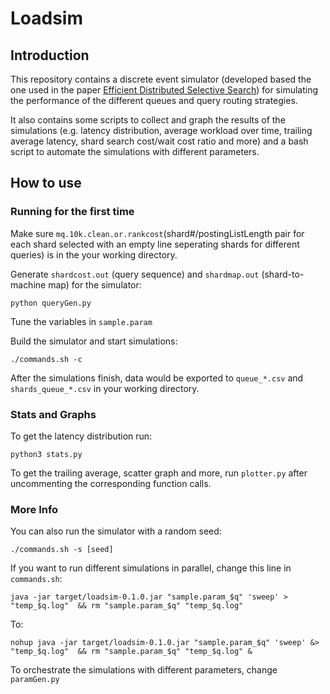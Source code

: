 # Loadsim

## Introduction

This repository contains a discrete event simulator (developed based the one used in the paper [Efficient Distributed Selective Search](http://boston.lti.cs.cmu.edu/appendices/jir17-yubink/loadsim/)) for simulating the performance of the different queues and query routing strategies.

It also contains some scripts to collect and graph the results of the simulations (e.g. latency distribution, average workload over time, trailing average latency, shard search cost/wait cost ratio and more) and a bash script to automate the simulations with different parameters.

## How to use

### Running for the first time

Make sure `mq.10k.clean.or.rankcost`(shard#/postingListLength pair for each shard selected with an empty line seperating shards for different queries) is in the your working directory.

Generate `shardcost.out` (query sequence) and `shardmap.out` (shard-to-machine map) for the simulator:

    python queryGen.py

Tune the variables in `sample.param`

Build the simulator and start simulations:
    
    ./commands.sh -c

After the simulations finish, data would be exported to `queue_*.csv` and `shards_queue_*.csv` in your working directory.

### Stats and Graphs

To get the latency distribution run:

    python3 stats.py

To get the trailing average, scatter graph and more, run `plotter.py` after uncommenting the corresponding function calls.

### More Info

You can also run the simulator with a random seed:

    ./commands.sh -s [seed]

If you want to run different simulations in parallel, change this line in `commands.sh`:

    java -jar target/loadsim-0.1.0.jar "sample.param_$q" 'sweep' > "temp_$q.log"  && rm "sample.param_$q" "temp_$q.log"

To:

    nohup java -jar target/loadsim-0.1.0.jar "sample.param_$q" 'sweep' &> "temp_$q.log"  && rm "sample.param_$q" "temp_$q.log" &

To orchestrate the simulations with different parameters, change `paramGen.py` 

